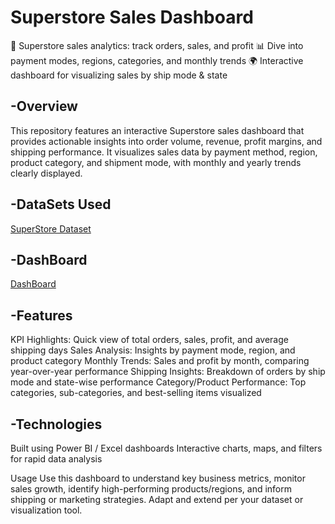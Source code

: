 # Superstore Sales Dashboard
🛒 Superstore sales analytics: track orders, sales, and profit
📊 Dive into payment modes, regions, categories, and monthly trends
🌍 Interactive dashboard for visualizing sales by ship mode & state

## -Overview
This repository features an interactive Superstore sales dashboard that provides actionable insights into order volume, revenue, profit margins, and shipping performance. It visualizes sales data by payment method, region, product category, and shipment mode, with monthly and yearly trends clearly displayed.

## -DataSets Used
<a href="https://github.com/KaranMondal/SuperStore-Sales---Data-Analysis/blob/main/SuperStore_Sales_Data.xlsx">SuperStore Dataset</a>

## -DashBoard
<a href="https://github.com/KaranMondal/SuperStore-Sales---Data-Analysis/blob/main/Final%20DashBoard.png">DashBoard</a>

## -Features
KPI Highlights: Quick view of total orders, sales, profit, and average shipping days
Sales Analysis: Insights by payment mode, region, and product category
Monthly Trends: Sales and profit by month, comparing year-over-year performance
Shipping Insights: Breakdown of orders by ship mode and state-wise performance
Category/Product Performance: Top categories, sub-categories, and best-selling items visualized

## -Technologies
Built using Power BI / Excel dashboards
Interactive charts, maps, and filters for rapid data analysis

Usage
Use this dashboard to understand key business metrics, monitor sales growth, identify high-performing products/regions, and inform shipping or marketing strategies. Adapt and extend per your dataset or visualization tool.
